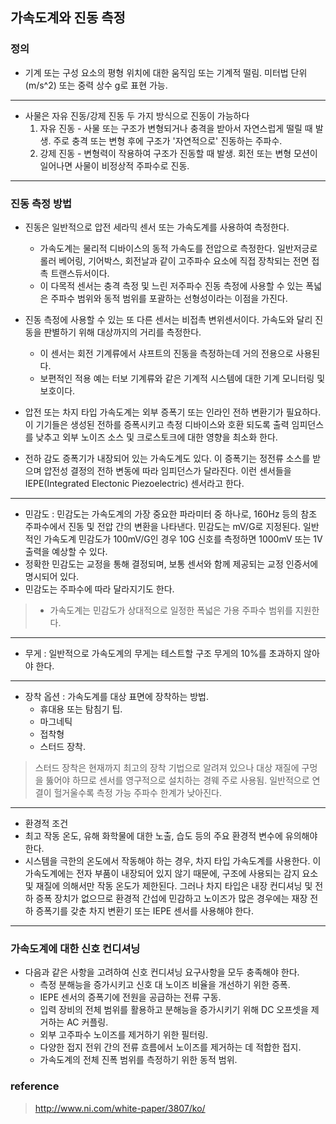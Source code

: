 ## 가속도계와 진동 측정

### 정의 
- 기계 또는 구성 요소의 평형 위치에 대한 움직임 또는 기계적 떨림. 미터법 단위(m/s^2) 또는 중력 상수 g로 표현 가능.

***

- 사물은 자유 진동/강제 진동  두 가지 방식으로 진동이 가능하다
  1. 자유 진동 - 사물 또는 구조가 변형되거나 충격을 받아서 자연스럽게 떨릴 때 발생. 주로 충격 또는 변형 후에 구조가 '자연적으로' 진동하는 주파수.
  2. 강제 진동 - 변형력이 작용하여 구조가 진동할 때 발생. 회전 또는 변형 모션이 일어나면 사물이 비정상적 주파수로 진동. 

***

### 진동 측정 방법
- 진동은 일반적으로 압전 세라믹 센서 또는 가속도계를 사용하여 측정한다.
  - 가속도계는 물리적 디바이스의 동적 가속도를 전압으로 측정한다. 일반저긍로 롤러 베어링, 기어박스, 회전날과 같이 고주파수 요소에 직접 장착되는 전면 접촉 트랜스듀서이다.
  - 이 다목적 센서는 충격 측정 및 느린 저주파수 진동 측정에 사용할 수 있는 폭넓은 주파수 범위와 동적 범위를 포괄하는 선형성이라는 이점을 가진다.

- 진동 측정에 사용할 수 있는 또 다른 센서는 비접촉 변위센서이다. 가속도와 달리 진동을 판별하기 위해 대상까지의 거리를 측정한다.
  - 이 센서는 회전 기계류에서 샤프트의 진동을 측정하는데 거의 전용으로 사용된다.
  - 보편적인 적용 예는 터보 기계류와 같은 기계적 시스템에 대한 기계 모니터링 및 보호이다.
 

- 압전 또는 차지 타입 가속도계는 외부 증폭기 또는 인라인 전하 변환기가 필요하다. 이 기기들은 생성된 전하를 증폭시키고 측정 디바이스와 호환 되도록 출력 임피던스를 낮추고 외부 노이즈 소스 및 크로스토크에 대한 영향을 최소화 한다.
- 전하 감도 증폭기가 내장되어 있는 가속도계도 있다. 이 증폭기는 정전류 소스를 받으며 압전성 결정의 전하 변동에 따라 임피던스가 달라진다. 이런 센서들을 IEPE(Integrated Electonic Piezoelectric) 센서라고 한다.
***

- 민감도 : 민감도는 가속도계의 가장 중요한 파라미터 중 하나로, 160Hz 등의 참조 주파수에서 진동 및 전압 간의 변환을 나타낸다. 민감도는 mV/G로 지정된다. 일반적인 가속도계 민감도가 100mV/G인 경우 10G 신호를 측정하면 1000mV 또는 1V 출력을 예상할 수 있다. 
- 정확한 민감도는 교정을 통해 결정되며, 보통 센서와 함께 제공되는 교정 인증서에 명시되어 있다.
- 민감도는 주파수에 따라 달라지기도 한다.
> - 가속도계는 민감도가 상대적으로 일정한 폭넓은 가용 주파수 범위를 지원한다.
***
- 무게 : 일반적으로 가속도계의 무게는 테스트할 구조 무게의 10%를 초과하지 않아야 한다.
***
- 장착 옵션 : 가속도계를 대상 표면에 장착하는 방법.
  - 휴대용 또는 탐침기 팁.
  - 마그네틱
  - 접착형
  - 스터드 장착.
> 스터드 장착은 현재까지 최고의 장착 기법으로 알려져 있으나 대상 재질에 구멍을 뚫어야 하므로 센서를 영구적으로 설치하는 경웨 주로 사용됨. 일반적으로 연결이 헐거울수록 측정 가능 주파수 한계가 낮아진다.
***
- 환경적 조건
- 최고 작동 온도, 유해 화학물에 대한 노출, 습도 등의 주요 환경적 변수에 유의해야 한다.
- 시스템을 극한의 온도에서 작동해야 하는 경우, 차지 타입 가속도계를 사용한다. 이 가속도계에는 전자 부품이 내장되어 있지 않기 때문에, 구조에 사용되는 감지 요소 및 재질에 의해서만 작동 온도가 제한된다. 그러나 차지 타입은 내장 컨디셔닝 및 전하 증폭 장치가 없으므로 환경적 간섭에 민감하고 노이즈가 많은 경우에는 재장 전하 증폭기를 갖춘 차지 변환기 또는 IEPE 센서를 사용해야 한다.

*** 
### 가속도계에 대한 신호 컨디셔닝
- 다음과 같은 사항을 고려하여 신호 컨디셔닝 요구사항을 모두 충족해야 한다.
  - 측정 분해능을 증가시키고 신호 대 노이즈 비율을 개선하기 위한 증폭.
  - IEPE 센서의 증폭기에 전원을 공급하는 전류 구동.
  - 입력 장비의 전체 범위를 활용하고 분해능을 증가시키기 위해 DC 오프셋을 제거하는 AC 커플링.
  - 외부 고주파수 노이즈를 제거하기 위한 필터링.
  - 다양한 접지 전위 간의 전류 흐름에서 노이즈를 제거하는 데 적합한 접지.
  - 가속도계의 전체 진폭 범위를 측정하기 위한 동적 범위.

### reference 
> http://www.ni.com/white-paper/3807/ko/

